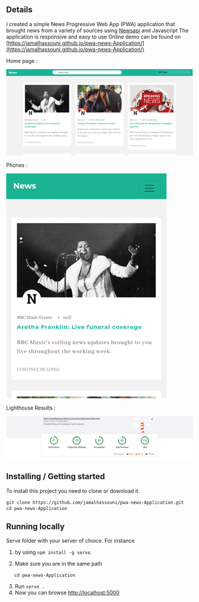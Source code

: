 ## Details 
I created  a simple  News Progressive Web App (PWA) application that brought news from a variety of sources using [Newsapi](https://newsapi.org) and Javascript
The application is responsive and easy to use
Online demo can be found on [https://jamalhassouni.github.io/pwa-news-Application/](https://jamalhassouni.github.io/pwa-news-Application/)

Home page : 

![home page](screenshots/home.png)

Phones : 

![phones page](screenshots/phones.png)

Lighthouse Results : 

![Image of lighthouse](screenshots/results_lighthouse.png)

## Installing / Getting started

To install this project you need to clone or download it.


```shell
git clone https://github.com/jamalhassouni/pwa-news-Application.git
cd pwa-news-Application
```
## Running locally
Serve folder with your server of choice.
 For instance 
1. by using  `npm install -g serve`.

2. Make sure you are in the same path 
```shell 
   cd pwa-news-Application 
```
3. Run `serve .`
4. Now you can browse [http://localhost:5000](http://localhost:5000)


